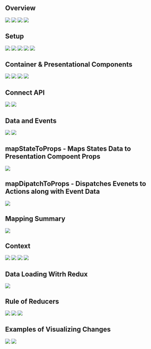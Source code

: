 ## Overview
![](./images/overview-1.png)
![](./images/overview-2.png)
![](./images/Redux-overview-pic.png)
![](./images/Redux-cycle.png)

## Setup
![](./images/setup-1.png)
![](./images/setup-2.png)
![](./images/setup-3.png)
![](./images/setup-4.png)
![](./images/setup-5.png)

## Container & Presentational Components

![](./images/ContainerAndPresentationComponents-1.png)
![](./images/ContainerAndPresentationComponents-2.png)
![](./images/ContainerAndPresentationComponents-3.png)
![](./images/ContainerAndPresentationComponents-4.png)

## Connect API
![](./images/connect-api-1.png)
![](./images/connect-api-2.png)

## Data and Events
![](./images/data-and-events-1.png)
![](./images/data-and-events-2.png)

## mapStateToProps - Maps States Data to Presentation Compoent Props
![](./images/mapStateToProps.png)

## mapDipatchToProps - Dispatches Evenets to Actions along with Event Data
![](./images/mapDispatchToProps.png)

## Mapping Summary
![](./images/mapping-summary.png)

## Context
![](./images/context-1.png)
![](./images/context-2.png)
![](./images/context-3.png)
![](./images/context-4.png)

## Data Loading Witrh Redux
![](./images/data-loading-with-redux.png)

## Rule of Reducers
![](./images/rule-of-reducers.png)
![](./images/redux-mutation-state-update-bad-1.png)
![](./images/redux-mutation-state-update-bad-2.png)

## Examples of Visualizing Changes
![](./images/example-visualize-changes-1.png)
![](./images/example-visualize-changes-2.png)
